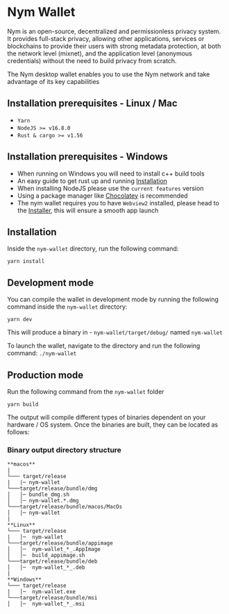 <!--
Copyright 2020 - Nym Technologies SA <contact@nymtech.net>
SPDX-License-Identifier: Apache-2.0
-->

# Nym Wallet

Nym is an open-source, decentralized and permissionless privacy system. It provides full-stack privacy, allowing other applications, services or blockchains to provide their users with strong metadata protection, at both the network level (mixnet), and the application level (anonymous credentials) without the need to build privacy from scratch.

The Nym desktop wallet enables you to use the Nym network and take advantage of its key capabilities

## Installation prerequisites - Linux / Mac

- `Yarn`
- `NodeJS >= v16.8.0`
- `Rust & cargo >= v1.56`

## Installation prerequisites - Windows

- When running on Windows you will need to install c++ build tools
- An easy guide to get rust up and running [Installation]("http://kennykerr.ca/2019/11/18/rust-getting-started/")
- When installing NodeJS please use the `current features` version
- Using a package manager like [Chocolatey]("chocolatey.org") is recommended
- The nym wallet requires you to have `Webview2` installed, please head to the [Installer](https://developer.microsoft.com/en-us/microsoft-edge/webview2/#download-section), this will ensure a smooth app launch

## Installation

Inside the `nym-wallet` directory, run the following command:
```
yarn install
```
## Development mode

You can compile the wallet in development mode by running the following command inside the `nym-wallet` directory:
```
yarn dev
```
This will produce a binary in - `nym-wallet/target/debug/` named `nym-wallet`

To launch the wallet, navigate to the directory and run the following command: `./nym-wallet`

## Production mode

Run the following command from the `nym-wallet` folder
```
yarn build
```
The output will compile different types of binaries dependent on your hardware / OS system. Once the binaries are built, they can be located as follows:

### Binary output directory structure 
```
**macos**
|
└─── target/release
|   |─ nym-wallet
└───target/release/bundle/dmg
│   │─ bundle_dmg.sh
│   │─ nym-wallet.*.dmg
└───target/release/bundle/macos/MacOs
│   │─ nym-wallet
|
**Linux**
└─── target/release
|   │─  nym-wallet
└───target/release/bundle/appimage
│   │─  nym-wallet_*_.AppImage
│   │─  build_appimage.sh
└───target/release/bundle/deb
│   │─  nym-wallet_*_.deb
|
**Windows**
└─── target/release
|   │─  nym-wallet.exe
└───target/release/bundle/msi
│   │─  nym-wallet_*_.msi
```